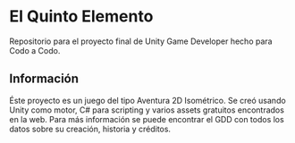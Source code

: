 # El Quinto Elemento

Repositorio para el proyecto final de Unity Game Developer hecho para Codo a Codo.

## Información

Éste proyecto es un juego del tipo Aventura 2D Isométrico. Se creó usando Unity como motor, C# para scripting 
y varios assets gratuitos encontrados en la web.
Para más información se puede encontrar el GDD con todos los datos sobre su creación, historia y créditos.
